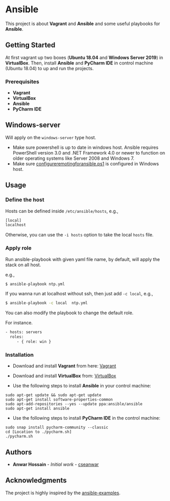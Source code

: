 # Ansible

This project is about **Vagrant** and **Ansible** and some useful playbooks for **Ansible**.

## Getting Started

At first vagrant up two boxes (**Ubuntu 18.04** and **Windows Server 2019**) in **VirtualBox**. Then, install **Ansible** and **PyCharm IDE** in control machine (Ubuntu 18.04) to up and run the projects.

### Prerequisites

* **Vagrant**
* **VirtualBox**
* **Ansible**
* **PyCharm IDE**

## Windows-server
Will apply on the `windows-server` type host.

* Make sure powershell is up to date in windows host. Ansible requires PowerShell version 3.0 and .NET Framework 4.0 or newer to function on older operating systems like Server 2008 and Windows 7.
* Make sure [configureremotingforansible.ps1](https://docs.ansible.com/ansible/latest/user_guide/windows_setup.html) is configured in Windows host.

## Usage

### Define the host

Hosts can be defined inside `/etc/ansible/hosts`, e.g.,
```sh
[local]
localhost
```

Otherwise, you can use the `-i hosts` option to take the local `hosts` file.

### Apply role
Run ansible-playbook with given yaml file name, by default, will apply the
stack on all host.

e.g.,

```sh
$ ansible-playbook ntp.yml
```

If you wanna run at localhost without ssh, then just add `-c local`, e.g.,
```sh
$ ansible-playbook -c local  ntp.yml
```

You can also modify the playbook to change the default role.

For instance.
```sh
- hosts: servers
  roles:
     - { role: win }
```


### Installation

* Download and install **Vagrant** from here: [Vagrant](https://www.vagrantup.com/) 

* Download and install **VirtualBox** from: [VirtualBox](https://www.virtualbox.org/)

* Use the following steps to install **Ansible** in your control machine:

```
sudo apt-get update && sudo apt-get update
sudo apt-get install software-properties-common
sudo apt-add-repositories --yes --update ppa:ansible/ansible
sudo apt-get install ansible
```

* Use the following steps to install **PyCharm IDE** in the control machine:
```
sudo snap install pycharm-community --classic
cd [Location to ./pycharm.sh]
./pycharm.sh
``` 

## Authors

* **Anwar Hossain** - *Initial work* - [cseanwar](https://github.com/cseanwar/ansible)

## Acknowledgments

The project is highly inspired by the [ansible-examples](https://github.com/ansible/ansible-examples).